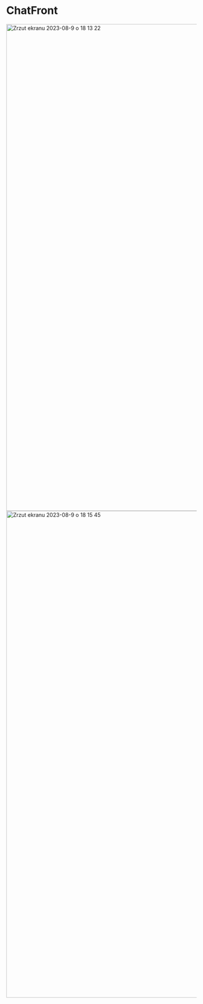 # ChatFront
<img width="1287" alt="Zrzut ekranu 2023-08-9 o 18 13 22" src="https://github.com/PhilThson/ChatFront/assets/63736928/c1d8ff7f-e90c-4ba0-8858-beac94542c1c">
<img width="1287" alt="Zrzut ekranu 2023-08-9 o 18 15 45" src="https://github.com/PhilThson/ChatFront/assets/63736928/0c693349-56a5-459b-b8db-a3aa8ef2cea3">
